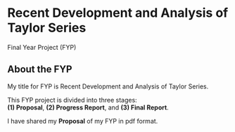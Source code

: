# Recent Development and Analysis of Taylor Series
Final Year Project (FYP)

## About the FYP
My title for FYP is Recent Development and Analysis of Taylor Series.  

This FYP project is divided into three stages:  
**(1) Proposal**, **(2) Progress Report**, and **(3) Final Report**.  

I have shared my **Proposal** of my FYP in pdf format.

